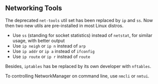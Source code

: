 Networking Tools
----
The deprecated `net-tools` util set has been replaced by `ip` and `ss`. Now then two new utils are pre-installed
in most Linux distros.

- Use `ss` (standing for socket statistics) instead of `netstat`, for similar usage, with better output
- Use `ip neigh` or `ip n` instead of `arp`
- Use `ip addr` or `ip a` instead of `ifconfig`
- Use `ip route` or `ip r` instead of `route`

Besides, `iptables` has be replaced by its own developer with `nftables`.

To controlling NetworkManager on command line, use `nmcli` or `nmtui`.